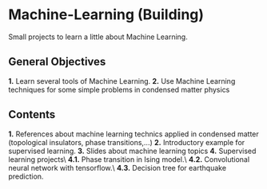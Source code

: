 # Machine-Learning (Building)
Small projects to learn a little about Machine Learning.
## General Objectives
$\textbf{1.}$ Learn several tools of Machine Learning.
$\textbf{2.}$  Use Machine Learning techniques for some simple problems in condensed matter physics
## Contents
$\textbf{1.}$  References about machine learning technics applied in condensed matter (topological insulators, phase transitions,...)
$\textbf{2.}$ Introductory example for supervised learning.
$\textbf{3.}$  Slides about machine learning topics
$\textbf{4.}$  Supervised learning projects\\
	$\textbf{4.1.}$  Phase transition in Ising model.\\
	$\textbf{4.2.}$  Convolutional neural network with tensorflow.\\
	$\textbf{4.3.}$  Decision tree for earthquake prediction.
